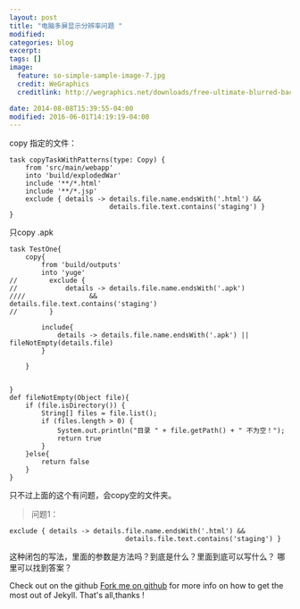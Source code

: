 ```yaml
---
layout: post
title: "电脑多屏显示分辨率问题 "
modified:
categories: blog
excerpt:
tags: []
image:
  feature: so-simple-sample-image-7.jpg
  credit: WeGraphics
  creditlink: http://wegraphics.net/downloads/free-ultimate-blurred-background-pack/

date: 2014-08-08T15:39:55-04:00
modified: 2016-06-01T14:19:19-04:00
---
```


copy 指定的文件：

	task copyTaskWithPatterns(type: Copy) {
	    from 'src/main/webapp'
	    into 'build/explodedWar'
	    include '**/*.html'
	    include '**/*.jsp'
	    exclude { details -> details.file.name.endsWith('.html') &&
	                         details.file.text.contains('staging') }
	}



只copy .apk

	task TestOne{
	    copy{
	        from 'build/outputs'
	        into 'yuge'
	//        exclude {
	//            details -> details.file.name.endsWith('.apk')
	////                &&                details.file.text.contains('staging')
	//        }
	
	        include{
	            details -> details.file.name.endsWith('.apk') || fileNotEmpty(details.file)
	        }
	
	    }
	
	
	}
	def fileNotEmpty(Object file){
	    if (file.isDirectory()) {
	        String[] files = file.list();
	        if (files.length > 0) {
	            System.out.println("目录 " + file.getPath() + " 不为空！");
	            return true
	        }
	    }else{
	        return false
	    }
	}

只不过上面的这个有问题，会copy空的文件夹。




> 问题1：

	exclude { details -> details.file.name.endsWith('.html') &&
		                         details.file.text.contains('staging') }

这种闭包的写法，里面的参数是方法吗？到底是什么？里面到底可以写什么？
哪里可以找到答案？















Check out on the github [Fork me on github][Tomas' Yu] for more info on how to get the most out of Jekyll. That's all,thanks !

[Tomas' Yu]: https://github.com/TomasYu/blogs
[Tomas' Yu]: https://github.com/TomasYu/blogs